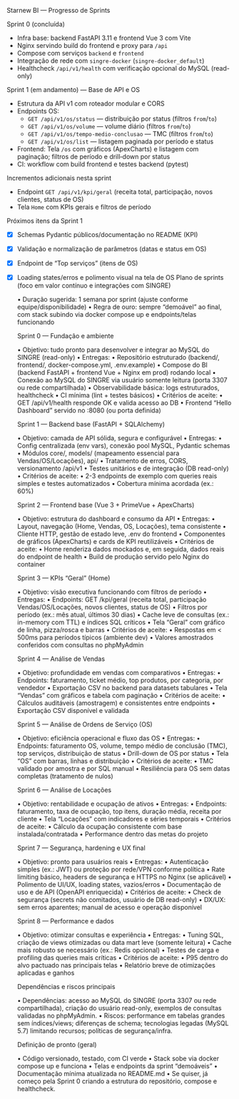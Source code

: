 Starnew BI — Progresso de Sprints

Sprint 0 (concluída)
- Infra base: backend FastAPI 3.11 e frontend Vue 3 com Vite
- Nginx servindo build do frontend e proxy para `/api`
- Compose com serviços `backend` e `frontend`
- Integração de rede com `singre-docker` (`singre-docker_default`)
- Healthcheck `/api/v1/health` com verificação opcional do MySQL (read-only)

Sprint 1 (em andamento) — Base de API e OS
- Estrutura da API v1 com roteador modular e CORS
- Endpoints OS:
  - `GET /api/v1/os/status` — distribuição por status (filtros `from`/`to`)
  - `GET /api/v1/os/volume` — volume diário (filtros `from`/`to`)
  - `GET /api/v1/os/tempo-medio-conclusao` — TMC (filtros `from`/`to`)
  - `GET /api/v1/os/list` — listagem paginada por período e status
- Frontend: Tela `/os` com gráficos (ApexCharts) e listagem com paginação; filtros de período e drill‑down por status
- CI: workflow com build frontend e testes backend (pytest)

Incrementos adicionais nesta sprint
- Endpoint `GET /api/v1/kpi/geral` (receita total, participação, novos clientes, status de OS)
- Tela `Home` com KPIs gerais e filtros de período

Próximos itens da Sprint 1
- [x] Schemas Pydantic públicos/documentação no README (KPI)
- [x] Validação e normalização de parâmetros (datas e status em OS)
- [x] Endpoint de “Top serviços” (itens de OS)
- [x] Loading states/erros e polimento visual na tela de OS
Plano de sprints (foco em valor contínuo e integrações com SINGRE)

  • Duração sugerida: 1 semana por sprint (ajuste conforme equipe/disponibilidade)
  • Regra de ouro: sempre “demoável” ao final, com stack subindo via docker compose up e
    endpoints/telas funcionando


  Sprint 0 — Fundação e ambiente

  • Objetivo: tudo pronto para desenvolver e integrar ao MySQL do SINGRE (read-only)
  • Entregas:
    • Repositório estruturado (backend/, frontend/, docker-compose.yml, .env.example)
    • Compose do BI (backend FastAPI + frontend Vue + Nginx em prod) rodando local
    • Conexão ao MySQL do SINGRE via usuário somente leitura (porta 3307 ou rede
      compartilhada)
    • Observabilidade básica: logs estruturados, healthcheck
    • CI mínima (lint + testes básicos)
  • Critérios de aceite:
    • GET /api/v1/health responde OK e valida acesso ao DB
    • Frontend “Hello Dashboard” servido no :8080 (ou porta definida)


  Sprint 1 — Backend base (FastAPI + SQLAlchemy)

  • Objetivo: camada de API sólida, segura e configurável
  • Entregas:
    • Config centralizada (env vars), conexão pool MySQL, Pydantic schemas
    • Módulos core/, models/ (mapeamento essencial para Vendas/OS/Locações), api/
    • Tratamento de erros, CORS, versionamento /api/v1
    • Testes unitários e de integração (DB read-only)
  • Critérios de aceite:
    • 2-3 endpoints de exemplo com queries reais simples e testes automatizados
    • Cobertura mínima acordada (ex.: 60%)


  Sprint 2 — Frontend base (Vue 3 + PrimeVue + ApexCharts)

  • Objetivo: estrutura do dashboard e consumo da API
  • Entregas:
    • Layout, navegação (Home, Vendas, OS, Locações), tema consistente
    • Cliente HTTP, gestão de estado leve, .env do frontend
    • Componentes de gráficos (ApexCharts) e cards de KPI reutilizáveis
  • Critérios de aceite:
    • Home renderiza dados mockados e, em seguida, dados reais do endpoint de health
    • Build de produção servido pelo Nginx do container


  Sprint 3 — KPIs “Geral” (Home)

  • Objetivo: visão executiva funcionando com filtros de período
  • Entregas:
    • Endpoints: GET /kpi/geral (receita total, participação Vendas/OS/Locações, novos
      clientes, status de OS)
    • Filtros por período (ex.: mês atual, últimos 30 dias)
    • Cache leve de consultas (ex.: in-memory com TTL) e índices SQL críticos
    • Tela “Geral” com gráfico de linha, pizza/rosca e barras
  • Critérios de aceite:
    • Respostas em < 500ms para períodos típicos (ambiente dev)
    • Valores amostrados conferidos com consultas no phpMyAdmin


  Sprint 4 — Análise de Vendas

  • Objetivo: profundidade em vendas com comparativos
  • Entregas:
    • Endpoints: faturamento, ticket médio, top produtos, por categoria, por vendedor
    • Exportação CSV no backend para datasets tabulares
    • Tela “Vendas” com gráficos e tabela com paginação
  • Critérios de aceite:
    • Cálculos auditáveis (amostragem) e consistentes entre endpoints
    • Exportação CSV disponível e validada


  Sprint 5 — Análise de Ordens de Serviço (OS)

  • Objetivo: eficiência operacional e fluxo das OS
  • Entregas:
    • Endpoints: faturamento OS, volume, tempo médio de conclusão (TMC), top serviços,
      distribuição de status
    • Drill-down de OS por status
    • Tela “OS” com barras, linhas e distribuição
  • Critérios de aceite:
    • TMC validado por amostra e por SQL manual
    • Resiliência para OS sem datas completas (tratamento de nulos)


  Sprint 6 — Análise de Locações

  • Objetivo: rentabilidade e ocupação de ativos
  • Entregas:
    • Endpoints: faturamento, taxa de ocupação, top itens, duração média, receita por
      cliente
    • Tela “Locações” com indicadores e séries temporais
  • Critérios de aceite:
    • Cálculo da ocupação consistente com base instalada/contratada
    • Performance dentro das metas do projeto


  Sprint 7 — Segurança, hardening e UX final

  • Objetivo: pronto para usuários reais
  • Entregas:
    • Autenticação simples (ex.: JWT) ou proteção por rede/VPN conforme política
    • Rate limiting básico, headers de segurança e HTTPS no Nginx (se aplicável)
    • Polimento de UI/UX, loading states, vazios/erros
    • Documentação de uso e de API (OpenAPI enriquecida)
  • Critérios de aceite:
    • Check de segurança (secrets não comitados, usuário de DB read-only)
    • DX/UX: sem erros aparentes; manual de acesso e operação disponível


  Sprint 8 — Performance e dados

  • Objetivo: otimizar consultas e experiência
  • Entregas:
    • Tuning SQL, criação de views otimizadas ou data mart leve (somente leitura)
    • Cache mais robusto se necessário (ex.: Redis opcional)
    • Testes de carga e profiling das queries mais críticas
  • Critérios de aceite:
    • P95 dentro do alvo pactuado nas principais telas
    • Relatório breve de otimizações aplicadas e ganhos


  Dependências e riscos principais

  • Dependências: acesso ao MySQL do SINGRE (porta 3307 ou rede compartilhada), criação do
     usuário read-only, exemplos de consultas validadas no phpMyAdmin.
  • Riscos: performance em tabelas grandes sem índices/views; diferenças de schema;
    tecnologias legadas (MySQL 5.7) limitando recursos; políticas de segurança/infra.


  Definição de pronto (geral)

  • Código versionado, testado, com CI verde
  • Stack sobe via docker compose up e funciona
  • Telas e endpoints da sprint “demoáveis”
  • Documentação mínima atualizada no README.md
  • Se quiser, já começo pela Sprint 0 criando a estrutura do repositório, compose e
    healthcheck.
